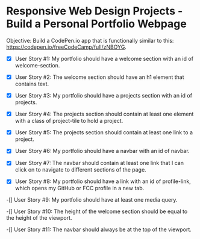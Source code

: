 # Responsive Web Design Projects - Build a Personal Portfolio Webpage

Objective: Build a CodePen.io app that is functionally similar to this: https://codepen.io/freeCodeCamp/full/zNBOYG.

-[x] User Story #1: My portfolio should have a welcome section with an id of welcome-section.

-[x] User Story #2: The welcome section should have an h1 element that contains text.

-[x] User Story #3: My portfolio should have a projects section with an id of projects.

-[x] User Story #4: The projects section should contain at least one element with a class of project-tile to hold a project.

-[x] User Story #5: The projects section should contain at least one link to a project.

-[x] User Story #6: My portfolio should have a navbar with an id of navbar.

-[x] User Story #7: The navbar should contain at least one link that I can click on to navigate to different sections of the page.

-[x] User Story #8: My portfolio should have a link with an id of profile-link, which opens my GitHub or FCC profile in a new tab.

-[] User Story #9: My portfolio should have at least one media query.

-[] User Story #10: The height of the welcome section should be equal to the height of the viewport.

-[] User Story #11: The navbar should always be at the top of the viewport.
